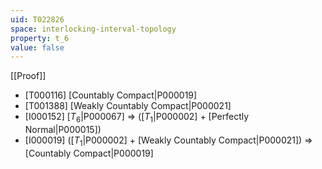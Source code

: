 ```yaml
---
uid: T022826
space: interlocking-interval-topology
property: t_6
value: false
---
```

[[Proof]]

* [T000116] [Countably Compact|P000019]
* [T001388] [Weakly Countably Compact|P000021]
* [I000152] [$T_6$|P000067] => ([$T_1$|P000002] + [Perfectly Normal|P000015])
* [I000019] ([$T_1$|P000002] + [Weakly Countably Compact|P000021]) => [Countably Compact|P000019]

